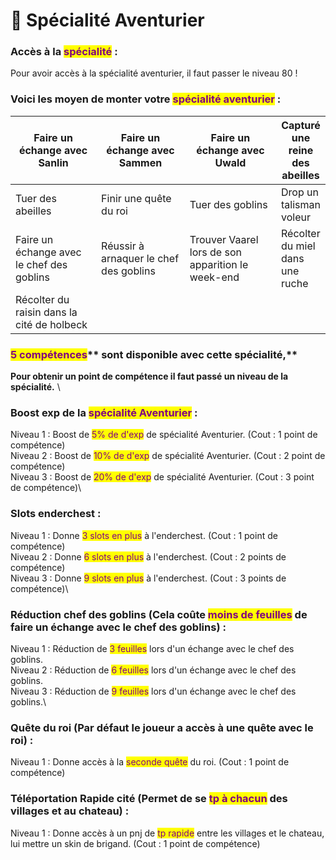 # 🏃 Spécialité Aventurier

### **Accès à la **<mark style="color:purple;">**spécialité**</mark>** :** &#x20;

Pour avoir accès à la spécialité aventurier, il faut passer le niveau 80 !

### **Voici les moyen de monter votre **<mark style="color:purple;">**spécialité aventurier**</mark>** :**&#x20;

<table><thead><tr><th width="174.52837843353612">Faire un échange avec Sanlin </th><th width="182.99163256304848">Faire un échange avec Sammen </th><th width="184.67703464218897">Faire un échange avec Uwald </th><th>Capturé une reine des abeilles</th></tr></thead><tbody><tr><td>Tuer des abeilles</td><td>Finir une quête du roi</td><td>Tuer des goblins</td><td>Drop un talisman voleur</td></tr><tr><td>Faire un échange avec le chef des goblins</td><td>Réussir à arnaquer le chef des goblins</td><td>Trouver Vaarel lors de son apparition le week-end </td><td>Récolter du miel dans une ruche</td></tr><tr><td>Récolter du raisin dans la cité de holbeck</td><td></td><td></td><td></td></tr></tbody></table>



### <mark style="color:purple;">**5 compétences**</mark>** sont disponible avec cette spécialité,**&#x20;

**Pour obtenir un point de compétence il faut passé un niveau de la spécialité.** \


### Boost exp de la <mark style="color:purple;">spécialité Aventurier</mark> :&#x20;

Niveau 1 : Boost de <mark style="color:purple;">5% de d'exp</mark> de spécialité Aventurier. (Cout : 1 point de compétence) \
Niveau 2 : Boost de <mark style="color:purple;">10% de d'exp</mark> de spécialité Aventurier. (Cout : 2 point de compétence) \
Niveau 3 : Boost de <mark style="color:purple;">20% de d'exp</mark> de spécialité Aventurier. (Cout : 3 point de compétence)\


### Slots enderchest :&#x20;

Niveau 1 : Donne <mark style="color:purple;">3 slots en plus</mark> à l'enderchest. (Cout : 1 point de compétence) \
Niveau 2 : Donne <mark style="color:purple;">6 slots en plus</mark> à l'enderchest. (Cout : 2 points de compétence) \
Niveau 3 : Donne <mark style="color:purple;">9 slots en plus</mark> à l'enderchest. (Cout : 3 points de compétence)\


### Réduction chef des goblins (Cela coûte <mark style="color:purple;">moins de feuilles</mark> de faire un échange avec le chef des goblins) :&#x20;

Niveau 1 : Réduction de <mark style="color:purple;">3 feuilles</mark> lors d'un échange avec le chef des goblins. \
Niveau 2 : Réduction de <mark style="color:purple;">6 feuilles</mark> lors d'un échange avec le chef des goblins. \
Niveau 3 : Réduction de <mark style="color:purple;">9 feuilles</mark> lors d'un échange avec le chef des goblins.\


### Quête du roi (Par défaut le joueur a accès à une quête avec le roi) :&#x20;

Niveau 1 : Donne accès à la <mark style="color:purple;">seconde quête</mark> du roi. (Cout : 1 point de compétence)

### Téléportation Rapide cité (Permet de se <mark style="color:purple;">tp à chacun</mark> des villages et au chateau) : &#x20;

Niveau 1 : Donne accès à un pnj de <mark style="color:purple;">tp rapide</mark> entre les villages et le chateau, lui mettre un skin de brigand. (Cout : 1 point de compétence)
